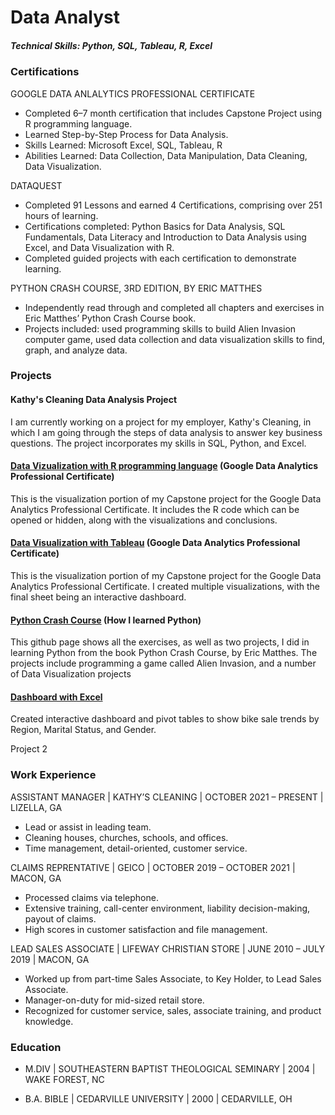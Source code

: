 # Data Analyst

##### Technical Skills: Python, SQL, Tableau, R, Excel

### Certifications
GOOGLE DATA ANLALYTICS PROFESSIONAL CERTIFICATE 
- Completed 6–7 month certification that includes Capstone Project using R programming language.
- Learned Step-by-Step Process for Data Analysis.
- Skills Learned: Microsoft Excel, SQL, Tableau, R
- Abilities Learned: Data Collection, Data Manipulation, Data Cleaning, Data Visualization.

DATAQUEST
- Completed 91 Lessons and earned 4 Certifications, comprising over 251 hours of learning.
- Certifications completed: Python Basics for Data Analysis, SQL Fundamentals, Data Literacy and Introduction to Data Analysis using Excel, and Data Visualization with R.
- Completed guided projects with each certification to demonstrate learning.

PYTHON CRASH COURSE, 3RD EDITION, BY ERIC MATTHES
- Independently read through and completed all chapters and exercises in Eric Matthes’ Python Crash Course book.
- Projects included: used programming skills to build Alien Invasion computer game, used data collection and data visualization skills to find, graph, and analyze data.

### Projects
#### Kathy's Cleaning Data Analysis Project
I am currently working on a project for my employer, Kathy's Cleaning, in which I am going through the steps of data analysis to answer key business questions. The project incorporates my skills in SQL, Python, and Excel.

#### [Data Vizualization with R programming language](https://brianrosseau.github.io/R-cyclistic-case-study/) (Google Data Analytics Professional Certificate)
This is the visualization portion of my Capstone project for the Google Data Analytics Professional Certificate. It includes the R code which can be opened or hidden, along with the visualizations and conclusions.

#### [Data Visualization with Tableau](https://public.tableau.com/app/profile/brian.rosseau/viz/CyclisticCaseStudy-ChicagoMap/ChicagoBikeStationsDashboard) (Google Data Analytics Professional Certificate)
This is the visualization portion of my Capstone project for the Google Data Analytics Professional Certificate. I created multiple visualizations, with the final sheet being an interactive dashboard.

#### [Python Crash Course](https://github.com/brianrosseau/python_crash_course) (How I learned Python)
This github page shows all the exercises, as well as two projects, I did in learning Python from the book Python Crash Course, by Eric Matthes.
The projects include programming a game called Alien Invasion, and a number of Data Visualization projects

#### [Dashboard with Excel](https://view.officeapps.live.com/op/view.aspx?src=https%3A%2F%2Fraw.githubusercontent.com%2Fbrianrosseau%2FExcel-Projects%2Frefs%2Fheads%2Fmain%2FBike%2520Sales%2520Dashboard.xlsx&wdOrigin=BROWSELINK) 
Created interactive dashboard and pivot tables to show bike sale trends by Region, Marital Status, and Gender.

Project 2

### Work Experience
ASSISTANT MANAGER | KATHY’S CLEANING | OCTOBER 2021 – PRESENT | LIZELLA, GA
- Lead or assist in leading team.
- Cleaning houses, churches, schools, and offices.
- Time management, detail-oriented, customer service.

CLAIMS REPRENTATIVE | GEICO | OCTOBER 2019 – OCTOBER 2021 | MACON, GA
- Processed claims via telephone.
- Extensive training, call-center environment, liability decision-making, payout of claims.
- High scores in customer satisfaction and file management.

LEAD SALES ASSOCIATE | LIFEWAY CHRISTIAN STORE | JUNE 2010 – JULY 2019 | MACON, GA
- Worked up from part-time Sales Associate, to Key Holder, to Lead Sales Associate.
- Manager-on-duty for mid-sized retail store.
- Recognized for customer service, sales, associate training, and product knowledge.

### Education
- M.DIV | SOUTHEASTERN BAPTIST THEOLOGICAL SEMINARY | 2004  | WAKE FOREST, NC

- B.A. BIBLE | CEDARVILLE UNIVERSITY | 2000 | CEDARVILLE, OH

